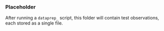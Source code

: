 ### Placeholder

After running a `dataprep_` script, this folder will contain test observations, each stored as a single file.
